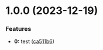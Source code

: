 # 1.0.0 (2023-12-19)


### Features

* **0:** test ([ca511b6](https://github.com/necodeus/shop-next/commit/ca511b6c15e8195ed5e7f3d99fc5a0fc71f97c16))
